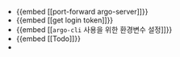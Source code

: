 - {{embed [[port-forward argo-server]]}}
- {{embed [[get login token]]}}
- {{embed [[`argo-cli` 사용을 위한 환경변수 설정]]}}
- {{embed [[Todo]]}}
-